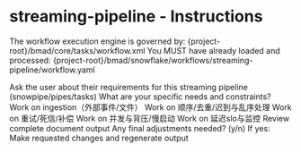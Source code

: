 # streaming-pipeline - Instructions

<critical>The workflow execution engine is governed by: {project-root}/bmad/core/tasks/workflow.xml</critical>
<critical>You MUST have already loaded and processed: {project-root}/bmad/snowflake/workflows/streaming-pipeline/workflow.yaml</critical>

<workflow>

<step n="1" goal="Understand Requirements">
<action>Ask the user about their requirements for this streaming pipeline (snowpipe/pipes/tasks)</action>
<ask>What are your specific needs and constraints?</ask>
</step>

<step n="2" goal="Ingestion（外部事件/文件）">
<action>Work on ingestion（外部事件/文件）</action>
<template-output section="ingestion"/>
</step>

<step n="3" goal="顺序/去重/迟到与乱序处理">
<action>Work on 顺序/去重/迟到与乱序处理</action>
<template-output section="ordering"/>
</step>

<step n="4" goal="重试/死信/补偿">
<action>Work on 重试/死信/补偿</action>
<template-output section="retries"/>
</step>

<step n="5" goal="并发与背压/慢启动">
<action>Work on 并发与背压/慢启动</action>
<template-output section="scaling"/>
</step>

<step n="6" goal="延迟SLO与监控">
<action>Work on 延迟slo与监控</action>
<template-output section="latency"/>
</step>

<step n="7" goal="Review and Finalize">
<action>Review complete document output</action>
<ask>Any final adjustments needed? (y/n)</ask>
<check>If yes:</check>
  <action>Make requested changes and regenerate output</action>
</step>

</workflow>

